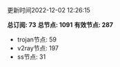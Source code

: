 更新时间2022-12-02 12:26:15

**总订阅: 73**
**总节点: 1091**
**有效节点: 287**
- trojan节点: 59
- v2ray节点: 197
- ss节点: 31
